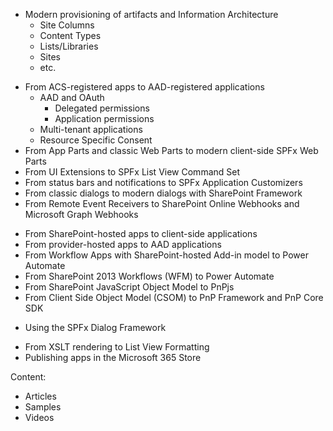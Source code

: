 - Modern provisioning of artifacts and Information Architecture
    - Site Columns
    - Content Types
    - Lists/Libraries
    - Sites
    - etc.
* From ACS-registered apps to AAD-registered applications
    * AAD and OAuth
        * Delegated permissions
        * Application permissions
    - Multi-tenant applications
    - Resource Specific Consent
* From App Parts and classic Web Parts to modern client-side SPFx Web Parts
* From UI Extensions to SPFx List View Command Set
* From status bars and notifications to SPFx Application Customizers
* From classic dialogs to modern dialogs with SharePoint Framework
* From Remote Event Receivers to SharePoint Online Webhooks and Microsoft Graph Webhooks
- From SharePoint-hosted apps to client-side applications
- From provider-hosted apps to AAD applications
- From Workflow Apps with SharePoint-hosted Add-in model to Power Automate
- From SharePoint 2013 Workflows (WFM) to Power Automate
- From SharePoint JavaScript Object Model to PnPjs
- From Client Side Object Model (CSOM) to PnP Framework and PnP Core SDK
* Using the SPFx Dialog Framework
- From XSLT rendering to List View Formatting
- Publishing apps in the Microsoft 365 Store


Content:
- Articles
- Samples
- Videos
